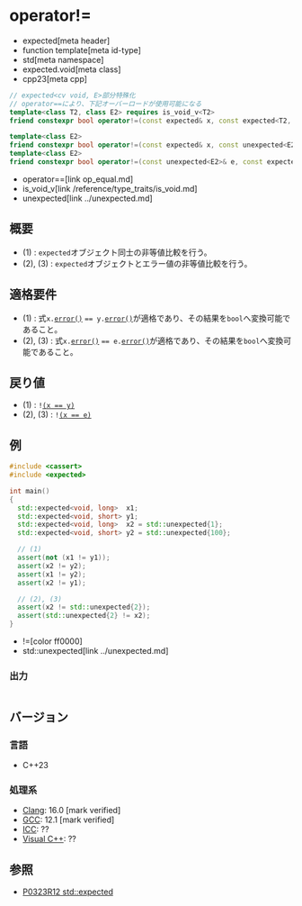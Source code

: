 # operator!=
* expected[meta header]
* function template[meta id-type]
* std[meta namespace]
* expected.void[meta class]
* cpp23[meta cpp]

```cpp
// expected<cv void, E>部分特殊化
// operator==により、下記オーバーロードが使用可能になる
template<class T2, class E2> requires is_void_v<T2>
friend constexpr bool operator!=(const expected& x, const expected<T2, E2>& y); // (1)

template<class E2>
friend constexpr bool operator!=(const expected& x, const unexpected<E2>& e);   // (2)
template<class E2>
friend constexpr bool operator!=(const unexpected<E2>& e, const expected& x);   // (3)
```
* operator==[link op_equal.md]
* is_void_v[link /reference/type_traits/is_void.md]
* unexpected[link ../unexpected.md]

## 概要
- (1) : `expected`オブジェクト同士の非等値比較を行う。
- (2), (3) : `expected`オブジェクトとエラー値の非等値比較を行う。


## 適格要件
- (1) : 式`x.`[`error()`](error.md) `== y.`[`error()`](error.md)が適格であり、その結果を`bool`へ変換可能であること。
- (2), (3) : 式`x.`[`error()`](error.md) `== e.`[`error()`](../unexpected/error.md)が適格であり、その結果を`bool`へ変換可能であること。


## 戻り値
- (1) : `!`[`(x == y)`](op_equal.md)
- (2), (3) : `!`[`(x == e)`](op_equal.md)


## 例
```cpp example
#include <cassert>
#include <expected>

int main()
{
  std::expected<void, long>  x1;
  std::expected<void, short> y1;
  std::expected<void, long>  x2 = std::unexpected{1};
  std::expected<void, short> y2 = std::unexpected{100};

  // (1)
  assert(not (x1 != y1));
  assert(x2 != y2);
  assert(x1 != y2);
  assert(x2 != y1);

  // (2), (3)
  assert(x2 != std::unexpected{2});
  assert(std::unexpected{2} != x2);
}
```
* !=[color ff0000]
* std::unexpected[link ../unexpected.md]

### 出力
```
```


## バージョン
### 言語
- C++23

### 処理系
- [Clang](/implementation.md#clang): 16.0 [mark verified]
- [GCC](/implementation.md#gcc): 12.1 [mark verified]
- [ICC](/implementation.md#icc): ??
- [Visual C++](/implementation.md#visual_cpp): ??


## 参照
- [P0323R12 std::expected](https://www.open-std.org/jtc1/sc22/wg21/docs/papers/2022/p0323r12.html)
